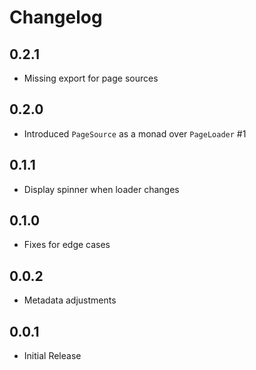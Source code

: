# Changelog

## 0.2.1

- Missing export for page sources

## 0.2.0

- Introduced `PageSource` as a monad over `PageLoader` #1

## 0.1.1

- Display spinner when loader changes

## 0.1.0

- Fixes for edge cases

## 0.0.2

- Metadata adjustments

## 0.0.1

- Initial Release
